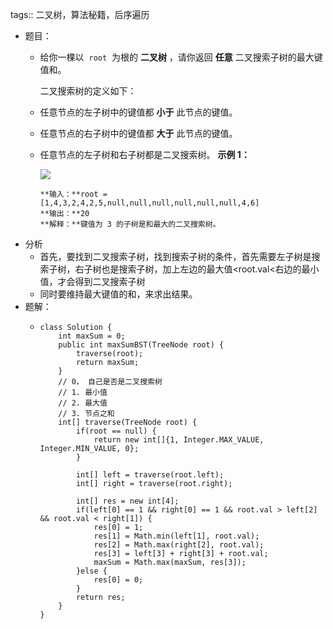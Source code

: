tags:: 二叉树，算法秘籍，后序遍历

- 题目：
	- 给你一棵以  `root`  为根的 **二叉树** ，请你返回 **任意** 二叉搜索子树的最大键值和。
	  
	  二叉搜索树的定义如下：
	- 任意节点的左子树中的键值都 **小于** 此节点的键值。
	- 任意节点的右子树中的键值都 **大于** 此节点的键值。
	- 任意节点的左子树和右子树都是二叉搜索树。
	  **示例 1：**
	  
	  ![](https://assets.leetcode-cn.com/aliyun-lc-upload/uploads/2020/03/07/sample_1_1709.png)
	  
	  ```
	  **输入：**root = [1,4,3,2,4,2,5,null,null,null,null,null,null,4,6]
	  **输出：**20
	  **解释：**键值为 3 的子树是和最大的二叉搜索树。
	  ```
- 分析
	- 首先，要找到二叉搜索子树，找到搜索子树的条件，首先需要左子树是搜索子树，右子树也是搜索子树，加上左边的最大值<root.val<右边的最小值，才会得到二叉搜索子树
	- 同时要维持最大键值的和，来求出结果。
- 题解：
	- ```
	  class Solution {
	      int maxSum = 0;
	      public int maxSumBST(TreeNode root) {
	          traverse(root);
	          return maxSum;
	      }
	      // 0， 自己是否是二叉搜索树
	      // 1. 最小值
	      // 2. 最大值
	      // 3. 节点之和
	      int[] traverse(TreeNode root) {
	          if(root == null) {
	              return new int[]{1, Integer.MAX_VALUE, Integer.MIN_VALUE, 0};
	          }
	  
	          int[] left = traverse(root.left);
	          int[] right = traverse(root.right);
	  
	          int[] res = new int[4];
	          if(left[0] == 1 && right[0] == 1 && root.val > left[2] && root.val < right[1]) {
	              res[0] = 1;
	              res[1] = Math.min(left[1], root.val);
	              res[2] = Math.max(right[2], root.val);
	              res[3] = left[3] + right[3] + root.val;
	              maxSum = Math.max(maxSum, res[3]);
	          }else {
	              res[0] = 0;
	          }
	          return res;
	      }
	  }
	  ```
